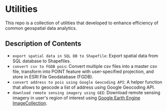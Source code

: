 # Utilities
This repo is a collection of utilities that developed to enhance efficiency of common geospatial data analytics. 

## Description of Contents
* `export spatial data in SQL DB to Shapefile`: Export spatial data from SQL database to Shapefiles.
* `convert csv to FGDB pois`: Convert multiple csv files into a master csv file, transform into POINT feature with user-specified projection, and store in ESRI File Geodatabase (FGDB).
* `convert address to pois using Google Geocoding API`: A helper function that allows to geocode a list of address using Google Geocoding API.
* `download remote sensing imagery using GEE`: Download remote sensing imagery in user's region of interest using [Google Earth Engine ImageCollection](https://developers.google.com/earth-engine/datasets/catalog).
